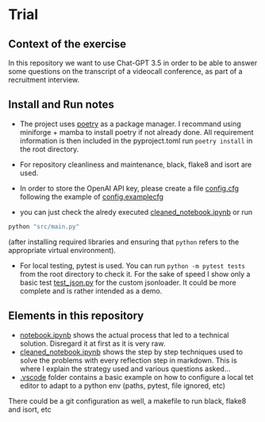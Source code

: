 # Trial

## Context of the exercise

In this repository we want to use Chat-GPT 3.5 in order to be able to answer some questions on the transcript of a videocall conference, as part of a recruitment interview.

## Install and Run notes

- The project uses [poetry](https://python-poetry.org/) as a package manager. I recommand using miniforge + mamba to install poetry if not already done. All requirement information is then included in the pyproject.toml run `poetry install` in the root directory.
- For repository cleanliness and maintenance, black, flake8 and isort are used.
- In order to store the OpenAI API key, please create a file [config.cfg](./config.cfg) following the example of [config.examplecfg](./config.example.cfg)

- you can just check the alredy executed [cleaned_notebook.ipynb](./cleaned_notebook.ipynb) or run

```cmd
python "src/main.py"
```

(after installing required libraries and ensuring that `python` refers to the appropriate virtual environment).

- For local testing, pytest is used. You can run `python -m pytest tests` from the root directory to check it. For the sake of speed I show only a basic test [test_json.py](./tests/loaders/test_json.py) for the custom jsonloader. It could be more complete and is rather intended as a demo.

## Elements in this repository

- [notebook.ipynb](./notebook.ipynb) shows the actual process that led to a technical solution. Disregard it at first as it is very raw.
- [cleaned_notebook.ipynb](./cleaned_notebook.ipynb) shows the step by step techniques used to solve the problems with every reflection step in markdown. This is where I explain the strategy used and various questions asked...
- [.vscode](.vscode/settings.json) folder contains a basic example on how to configure a local tet editor to adapt to a python env (paths, pytest, file ignored, etc)

There could be a git configuration as well, a makefile to run black, flake8 and isort, etc
